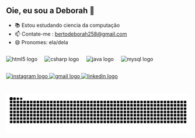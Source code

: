 ##  Oie, eu sou a Deborah 👋
- 📚 Estou estudando ciencia da computação
- 📫 Contate-me : bertodeborah258@gmail.com
- 😄 Pronomes: ela/dela

##
<div align="left">
  <img src="https://cdn.jsdelivr.net/gh/devicons/devicon/icons/html5/html5-plain.svg" height="30" alt="html5 logo"  />
  <img width="12" />
  <img src="https://cdn.jsdelivr.net/gh/devicons/devicon/icons/csharp/csharp-plain.svg" height="30" alt="csharp logo"  />
  <img width="12" />
  <img src="https://skillicons.dev/icons?i=java" height="30" alt="java logo"  />
  <img width="12" />
  <img src="https://cdn.simpleicons.org/mysql/4479A1" height="30" alt="mysql logo"  />
</div>

##

<div align="left">
  <a href="https://www.instagram.com/deh_berto" target="_blank">
    <img src="https://img.shields.io/static/v1?message=Instagram&logo=instagram&label=&color=ea5394&logoColor=white&labelColor=&style=for-the-badge" height="35" alt="instagram logo"  />
  </a>
  <a href="bertodeborah@gmail.com" target="_blank">
    <img src="https://img.shields.io/static/v1?message=Gmail&logo=gmail&label=&color=D14836&logoColor=white&labelColor=&style=for-the-badge" height="35" alt="gmail logo"  />
  </a>
  <a href="www.linkedin.com/in/deborah-berto" target="_blank">
    <img src="https://img.shields.io/static/v1?message=LinkedIn&logo=linkedin&label=&color=0077B5&logoColor=white&labelColor=&style=for-the-badge" height="35" alt="linkedin logo"  />
  </a>
</div>

###

<br clear="both">

<img src="https://raw.githubusercontent.com/dehberto/dehberto/output/snake.svg" alt="Snake animation" />

###
